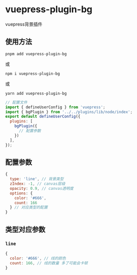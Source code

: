 # vuepress-plugin-bg

vuepress背景插件

## 使用方法

``pnpm add vuepress-plugin-bg``

或

``npm i vuepress-plugin-bg``

或

``yarn add vuepress-plugin-bg``

```js
// 配置文件
import { defineUserConfig } from 'vuepress';
import { bgPlugin } from '../../plugins/lib/node/index';
export default defineUserConfig({
  plugins: [
    bgPlugin({ 
      // 配置参数
    })
  ],
});
```

## 配置参数

```js
{
  type: 'line', // 背景类型
  zIndex: -1, // canvas层级
  opacity: 0.9, // canvas透明度
  options: {
    color: '#666',
    count: 166
  } // 对应类型的配置
}
```

## 类型对应参数

### ``line``

```js
{
  color: '#666', // 线的颜色
  count: 166, // 线的数量 多了可能会卡顿
}
```

